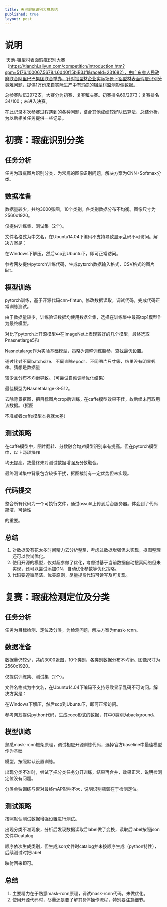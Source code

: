 ```yaml
---
title: 天池瑕疵识别大赛总结
published: true
layout: post
---
```


# 说明

​	天池-铝型材表面瑕疵识别大赛（https://tianchi.aliyun.com/competition/introduction.htm?spm=5176.100067.5678.1.6d40f15biB3JfI&raceId=231682），由广东省人民政府联合阿里巴巴集团联合举办，针对铝型材企业实际场景下铝型材表面瑕疵识别分类难问题，提供1万份来自实际生产中有瑕疵的铝型材监测影像数据。 

​	总参赛队伍2972支，大赛分为初赛、复赛和决赛。初赛排名69/2973；复赛排名34/100；未进入决赛。

​	在此记录本次参赛过程遇到的各种问题，结合其他成绩较好队伍算法，总结分析，为以后相关任务提供一些记录。

# 初赛：瑕疵识别分类

## 任务分析

任务为瑕疵图片识别分类，为常规的图像识别问题，解决方案为CNN+Softmax分类。

## 数据准备

数据量较少，共约3000张图，10个类别，各类别数据分布不均衡。图像尺寸为2560x1920。

仅提供训练集、测试集（2个）。

文件名格式为中文名，在Ubuntu14.04下编码不支持导致显示乱码不可访问。解决方案是：

在Windows下解压，然后scp到Ubuntu下，即可正常访问。

参考网友提供pytorch训练代码，生成pytorch数据输入格式，CSV格式的图片list。

## 模型训练

pytorch训练，基于开源代码cnn-fintun，修改数据读取，调试代码，完成代码正常训练测试。

由于数据量较少，训练验证数据均使用数据全集，选择在训练集中最高top1模型作为最终模型。

对比了pytorch上开源模型中在ImageNet上表现较好的几个模型，最终选取Pnasnetlarge5和

Nasnetalarge作为实验基础模型，策略为调整训练超参，查找最优设置。

通过比对不同batchsize、不同训练epoch、不同图片尺寸等，结果没有明显规律。猜想是数据量

较少且分布不均衡导致。（可尝试自动调参优化结果）

最佳模型为Nasnetalarge-8-512。

去除背景抠图，把目标图片crop后训练，在caffe模型效果不佳，故后续未再取用该数据。（抠图

不准或者caffe模型本身就太差）

## 测试策略

在caffe模型中，图片翻转、分数融合均对模型识别率有提高。但在pytorch模型中，以上两项操作

均无提高。故最终未对测试数据增强及分数融合。

最终测试集中背景包含较多干扰，抠图裁剪有一定优势但未实现。

## 代码提交

整合所有代码为一个可执行文件，通过ossutil上传到后台服务器。体会到了代码简洁、可读性

的重要。

## 总结

1. 对数据没有花太多时间精力去分析整理，考虑过数据增强但未实现，抠图整理还可以尝试优化。
2. 使用开源的模型，仅对超参做了优化，考虑过基于当前数据自动搜索网络但未实现，还可以尝试添加GN、自动优化参数等优化策略。
3. 代码要遵循简洁、优美原则，尽量提高代码可读写及可复现。



# 复赛：瑕疵检测定位及分类

## 任务分析

任务为目标检测、定位及分类，为检测问题，解决方案为mask-rcnn。

## 数据准备

数据量仍较少，共约3000张图，10个类别，各类别数据分布不均衡。图像尺寸为2560x1920。

仅提供训练集、测试集（2个）。

文件名格式为中文名，在Ubuntu14.04下编码不支持导致显示乱码不可访问。解决方案是：

在Windows下解压，然后scp到Ubuntu下，即可正常访问。

参考网友提供python代码，生成coco形式的数据，其中0类别为background。

## 模型训练

熟悉mask-rcnn框架原理，调试相应开源训练代码，选择官方baseline中最佳模型作为基础

模型，按照默认设置训练。

出现分类不准时，尝试了把分类任务分开训练，结果再合并，效果正常，说明检测定位没有问题。

分类单独训练与否对最终mAP影响不大，说明识别瓶颈在于检测定位。

## 测试策略

按照默认测试数据增强设置进行测试。

出现分类不准现象，分析后发现数据读取后label做了变换，读取后label按照json文件中catalog

顺序依次生成类别，但生成json文件时catalog并未按顺序生成（python特性），后续测试时把label

映射回来即可。

## 总结

1. 主要精力在于熟悉mask-rcnn原理，调试mask-rcnn代码，未做优化。
2. 使用开源代码时，尽量还是要了解其具体操作流程，特别要注意细节。